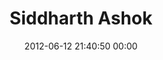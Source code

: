 ---
title: "Siddharth Ashok"
date: 2012-06-12 21:40:50 00:00
permalink: /siddr
twitter: ""
likes: [835,834,1672,1545]
id: 958
gravatar: "http://www.gravatar.com/avatar/15fdf39d269619ba028be0081bcd3915"
---